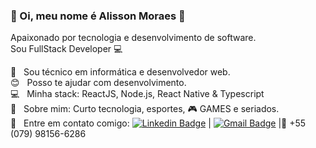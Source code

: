 ### 👋 Oi, meu nome é Alisson Moraes :boy:

<!--
**AlissonMoraesDev/alissonmoraesdev** is a ✨ _special_ ✨ repository because its `README.md` (this file) appears on your GitHub profile.

Here are some ideas to get you started:

- 🔭 I’m currently working on ...
- 🌱 I’m currently learning ...
- 👯 I’m looking to collaborate on ...
- 🤔 I’m looking for help with ...
- 💬 Ask me about ...
- 📫 How to reach me: ...
- 😄 Pronouns: ...
- ⚡ Fun fact: ...
-->
Apaixonado por tecnologia e desenvolvimento de software.
<br />Sou FullStack Developer :computer:

 :rocket:  &nbsp; Sou técnico em informática e desenvolvedor web. 
 <br/> :blush: &nbsp; Posso te ajudar com desenvolvimento.
 <br/> :computer: &nbsp; Minha stack: ReactJS, Node.js, React Native & Typescript
 <br/> 💬  &nbsp; Sobre mim: Curto tecnologia, esportes, :video_game: GAMES e seriados.
 <br/> :email: &nbsp; Entre em contato comigo: [![Linkedin Badge](https://img.shields.io/badge/-AlissonMoraes-blue?style=flat-square&logo=Linkedin&logoColor=white&link=https://www.linkedin.com/in/alissonmoraesdev/)](https://www.linkedin.com/in/alissonmoraesdev/) 
| 
[![Gmail Badge](https://img.shields.io/badge/-alissonmoraesdev@gmail.com-c14438?style=flat-square&logo=Gmail&logoColor=white&link=mailto:alissonmoraesdev@gmail.com)](mailto:alissonmoraesdev@gmail.com) |:iphone: +55 (079) 98156-6286

